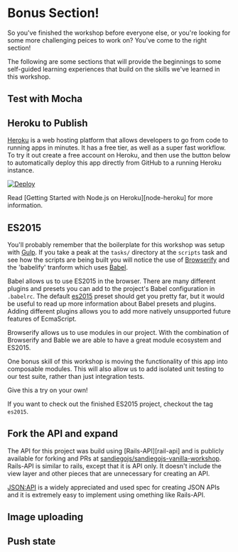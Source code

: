 # Bonus Section!

So you've finished the workshop before everyone else, or you're looking for some more challenging peices to work on? You've come to the right section!

The following are some sections that will provide the beginnings to some self-guided learning experiences that build on the skills we've learned in this workshop.

## Test with Mocha

## Heroku to Publish

[Heroku][heroku] is a web hosting platform that allows developers to go from code to running apps in minutes. It has a free tier, as well as a super fast workflow. To try it out create a free account on Heroku, and then use the button below to automatically deploy this app directly from GitHub to a running Heroku instance.

[![Deploy](https://www.herokucdn.com/deploy/button.svg)](https://heroku.com/deploy?template=https://github.com/sandiegojs/vanilla-browser-workshop)

Read [Getting Started with Node.js on Heroku][node-heroku] for more information.

## ES2015

You'll probably remember that the boilerplate for this workshop was setup with [Gulp][gulp]. If you take a peak at the `tasks/` directory at the `scripts` task and see how the scripts are being built you will notice the use of [Browserify][browserify] and the 'babelify' tranform which uses [Babel][babel].

Babel allows us to use ES2015 in the browser. There are many different plugins and presets you can add to the project's Babel configuration in `.babelrc`. The default [es2015][babel-es2015] preset should get you pretty far, but it would be useful to read up more information about Babel presets and plugins. Adding different plugins allows you to add more natively unsupported future features of EcmaScript.

Browserify allows us to use modules in our project. With the combination of Browserify and Bable we are able to have a great module ecosystem and ES2015.

One bonus skill of this workshop is moving the functionality of this app into composable modules. This will also allow us to add isolated unit testing to our test suite, rather than just integration tests.

Give this a try on your own!

If you want to check out the finished ES2015 project, checkout the tag `es2015`.

## Fork the API and expand

The API for this project was build using [Rails-API][rail-api] and is publicly available for forking and PRs at [sandiegojs/sandiegojs-vanilla-workshop][sdjs-api]. Rails-API is similar to rails, except that it is API only. It doesn't include the view layer and other pieces that are unnecessary for creating an API.

[JSON:API][json-api] is a widely appreciated and used spec for creating JSON APIs and it is extremely easy to implement using omething like Rails-API.


## Image uploading

## Push state

[babel]: http://babeljs.io
[babel-es2015]: https://babeljs.io/docs/plugins/preset-es2015/
[browserify]: http://browserify.org/
[gulp]: http://gulpjs.com/
[heroku]: http://heroku.com
[json-api]: http://jsonapi.org/
[rails-api]: https://github.com/rails-api/rails-api
[sdjs-api]: http://github.com/sandiegojs/sandiegojs-vanilla-workshop